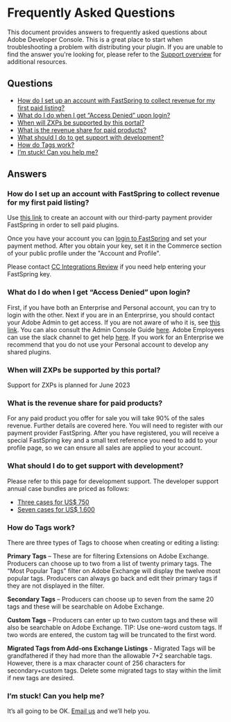 # Frequently Asked Questions

This document provides answers to frequently asked questions about Adobe Developer Console. This is a great place to start when troubleshooting a problem with distributing your plugin. If you are unable to find the answer you're looking for, please refer to the [Support overview](index.md) for additional resources.

## Questions

- [How do I set up an account with FastSpring to collect revenue for my first paid listing?](#how-do-i-set-up-an-account-with-fastspring-to-collect-revenue-for-my-first-paid-listing)
- [What do I do when I get “Access Denied” upon login?](#what-do-i-do-when-i-get-access-denied-upon-login)
- [When will ZXPs be supported by this portal?](#when-will-zxps-be-supported-by-this-portal)
- [What is the revenue share for paid products?](#what-is-the-revenue-share-for-paid-products)
- [What should I do to get support with development?](#what-should-i-do-to-get-support-with-development)
- [How do Tags work?](#how-do-tags-work)
- [I’m stuck! Can you help me?](#im-stuck-can-you-help-me)

## Answers

### How do I set up an account with FastSpring to collect revenue for my first paid listing?

Use [this link](https://fastspring.com/sign-up/payee-adobe/) to create an account with our third-party payment provider FastSpring in order to sell paid plugins.

Once you have your account you can [login to FastSpring](https://springboard.fastspring.com/email.xml) and set your payment method. After you obtain your key, set it in the Commerce section of your public profile under the "Account and Profile".

Please contact [CC Integrations Review](https://partners.adobe.com/exchangeprogram/creativecloud/support/faq.html#Tabs_contentbody_section_par_tabs_tab3:~:text=CC%20Integrations%20Review) if you need help entering your FastSpring key.

### What do I do when I get “Access Denied” upon login?

First, if you have both an Enterprise and Personal account, you can try to login with the other. Next if you are in an Enterprirse, you should contact your Adobe Admin to get access. If you are not aware of who it is, see [this link](https://helpx.adobe.com/enterprise/kb/contact-administrator.html). You can also consult the Admin Console Guide [here](https://helpx.adobe.com/enterprise/admin-guide.html/enterprise/using/users.ug.html). Adobe Employees can use the slack channel to get help [here](https://adobe-torq.slack.com/archives/C20KF6FAP). If you work for an Enterprise we recommend that you do not use your Personal account to develop any shared plugins.

### When will ZXPs be supported by this portal?

Support for ZXPs is planned for June 2023

### What is the revenue share for paid products?

For any paid product you offer for sale you will take 90% of the sales revenue. Further details are covered here. You will need to register with our payment provider FastSpring. After you have registered, you will receive a special FastSpring key and a small text reference you need to add to your profile page, so we can ensure all sales are applied to your account.

### What should I do to get support with development?

Please refer to this page for development support. The developer support annual case bundles are priced as follows:

- [Three cases for US$ 750](https://adobedeveloper-production.onfastspring.com/annual-developer-support-plan)
- [Seven cases for US$ 1,600](https://adobedeveloper-production.onfastspring.com/annual-developer-support-plan-7-cases)

### How do Tags work?

There are three types of Tags to choose when creating or editing a listing:

**Primary Tags** – These are for filtering Extensions on Adobe Exchange. Producers can choose up to two from a list of twenty primary tags. The “Most Popular Tags” filter on Adobe Exchange will display the twelve most popular tags. Producers can always go back and edit their primary tags if they are not displayed in the filter.

**Secondary Tags** – Producers can choose up to seven from the same 20 tags and these will be searchable on Adobe Exchange.

**Custom Tags** – Producers can enter up to two custom tags and these will also be searchable on Adobe Exchange. TIP: Use one-word custom tags. If two words are entered, the custom tag will be truncated to the first word.

**Migrated Tags from Add-ons Exchange Listings** - Migrated Tags will be grandfathered if they had more than the allowable 7+2 searchable tags. However, there is a max character count of 256 characters for secondary+custom tags. Delete some migrated tags to stay within the limit if new tags are desired.

### I’m stuck! Can you help me?

It’s all going to be OK. [Email us](mailto:ccintrev@adobe.com) and we’ll help you.
